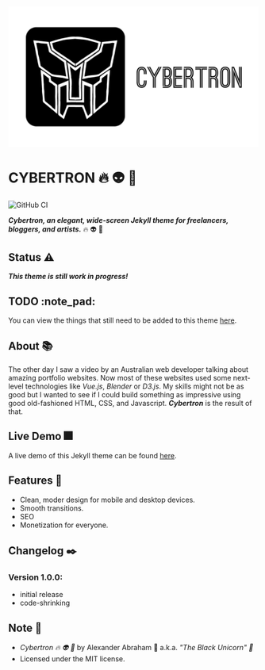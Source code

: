 <p align="center">
 <img src="https://github.com/iamtheblackunicorn/Cybertron/raw/main/assets/images/banner.png"/>
</p>

# CYBERTRON :fire: :alien: :robot:

![GitHub CI](https://github.com/iamtheblackunicorn/Cybertron/actions/workflows/jekyll.yml/badge.svg)

***Cybertron, an elegant, wide-screen Jekyll theme for freelancers, bloggers, and artists.*** :fire: :alien: :robot:

## Status :warning:

***This theme is still work in progress!***

## TODO :note_pad:

You can view the things that still need to be added to this theme [here](TODO.markdown).

## About :books:

The other day I saw a video by an Australian web developer talking about amazing portfolio websites. Now most of these websites used some next-level technologies like *Vue.js*, *Blender* or *D3.js*. My skills might not be as good but I wanted to see if I could build something as impressive using good old-fashioned HTML, CSS, and Javascript. ***Cybertron*** is the result of that.

## Live Demo :fireworks:

A live demo of this Jekyll theme can be found [here](https://blckunicorn.art/cybertron).

## Features :test_tube:

- Clean, moder design for mobile and desktop devices.
- Smooth transitions.
- SEO
- Monetization for everyone.

## Changelog :black_nib:

### Version 1.0.0:

- initial release
- code-shrinking

## Note :scroll:

- *Cybertron :fire: :alien: :robot:* by Alexander Abraham :black_heart: a.k.a. *"The Black Unicorn" :unicorn:*
- Licensed under the MIT license.
